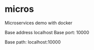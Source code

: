 # micros

Microservices demo with docker

Base address localhost
Base port: 10000

Base path: localhost:10000